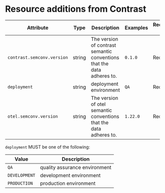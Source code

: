 # Resource additions from Contrast

<!-- semconv contrast.resource(full) -->

| Attribute                  | Type   | Description                                                            | Examples | Requirement Level |
| -------------------------- | ------ | ---------------------------------------------------------------------- | -------- | ----------------- |
| `contrast.semconv.version` | string | The version of contrast semantic conventions that the data adheres to. | `0.1.0`  | Required          |
| `deployment`               | string | deployment environment                                                 | `QA`     | Required          |
| `otel.semconv.version`     | string | The version of otel semantic conventions that the data adheres to.     | `1.22.0` | Required          |

`deployment` MUST be one of the following:

| Value         | Description                   |
| ------------- | ----------------------------- |
| `QA`          | quality assurance environment |
| `DEVELOPMENT` | development environment       |
| `PRODUCTION`  | production environment        |

<!-- endsemconv -->
